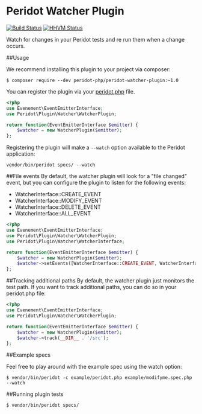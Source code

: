 Peridot Watcher Plugin
======================

[![Build Status](https://travis-ci.org/peridot-php/peridot-watcher-plugin.png)](https://travis-ci.org/peridot-php/peridot-watcher-plugin) [![HHVM Status](http://hhvm.h4cc.de/badge/peridot-php/peridot-watcher-plugin.svg)](http://hhvm.h4cc.de/package/peridot-php/peridot-watcher-plugin)

Watch for changes in your Peridot tests and re run them when a change occurs.

##Usage

We recommend installing this plugin to your project via composer:

```
$ composer require --dev peridot-php/peridot-watcher-plugin:~1.0
```

You can register the plugin via your [peridot.php](http://peridot-php.github.io/#plugins) file.

```php
<?php
use Evenement\EventEmitterInterface;
use Peridot\Plugin\Watcher\WatcherPlugin;

return function(EventEmitterInterface $emitter) {
    $watcher = new WatcherPlugin($emitter);
};
```

Registering the plugin will make a `--watch` option available to the Peridot application:

```
vendor/bin/peridot specs/ --watch
```

##File events
By default, the watcher plugin will look for a "file changed" event, but you can configure the plugin to listen for the following events:

* WatcherInterface::CREATE_EVENT
* WatcherInterface::MODIFY_EVENT
* WatcherInterface::DELETE_EVENT
* WatcherInterface::ALL_EVENT

```php
<?php
use Evenement\EventEmitterInterface;
use Peridot\Plugin\Watcher\WatcherPlugin;
use Peridot\Plugin\Watcher\WatcherInterface;

return function(EventEmitterInterface $emitter) {
    $watcher = new WatcherPlugin($emitter);
    $watcher->setEvents([WatcherInterface::CREATE_EVENT, WatcherInterface::MODIFY_EVENT]);
};
```

##Tracking additional paths
By default, the watcher plugin just monitors the test path. If you want to track additional paths, you can do so in your peridot.php file:

```php
<?php
use Evenement\EventEmitterInterface;
use Peridot\Plugin\Watcher\WatcherPlugin;

return function(EventEmitterInterface $emitter) {
    $watcher = new WatcherPlugin($emitter);
    $watcher->track(__DIR__ . '/src');
};
```

##Example specs

Feel free to play around with the example spec using the watch option:

```
$ vendor/bin/peridot -c example/peridot.php example/modifyme.spec.php --watch
```


##Running plugin tests

```
$ vendor/bin/peridot specs/
```

